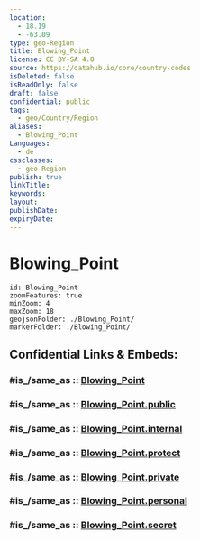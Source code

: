 ```yaml
---
location:
  - 18.19
  - -63.09
type: geo-Region
title: Blowing_Point
license: CC BY-SA 4.0
source: https://datahub.io/core/country-codes
isDeleted: false
isReadOnly: false
draft: false
confidential: public
tags:
  - geo/Country/Region
aliases:
  - Blowing_Point
Languages:
  - de
cssclasses:
  - geo-Region
publish: true
linkTitle:
keywords:
layout:
publishDate:
expiryDate:
---
```


# Blowing_Point

```leaflet
id: Blowing_Point
zoomFeatures: true 
minZoom: 4 
maxZoom: 18
geojsonFolder: ./Blowing_Point/
markerFolder: ./Blowing_Point/
```


## Confidential Links & Embeds: 

### #is_/same_as :: [Blowing_Point](/_Standards/Earth/Continent/America~Caribbean/Anguilla/Counties~Anguilla/Blowing_Point.md) 

### #is_/same_as :: [Blowing_Point.public](/_public/Earth/Continent/America~Caribbean/Anguilla/Counties~Anguilla/Blowing_Point.public.md) 

### #is_/same_as :: [Blowing_Point.internal](/_internal/Earth/Continent/America~Caribbean/Anguilla/Counties~Anguilla/Blowing_Point.internal.md) 

### #is_/same_as :: [Blowing_Point.protect](/_protect/Earth/Continent/America~Caribbean/Anguilla/Counties~Anguilla/Blowing_Point.protect.md) 

### #is_/same_as :: [Blowing_Point.private](/_private/Earth/Continent/America~Caribbean/Anguilla/Counties~Anguilla/Blowing_Point.private.md) 

### #is_/same_as :: [Blowing_Point.personal](/_personal/Earth/Continent/America~Caribbean/Anguilla/Counties~Anguilla/Blowing_Point.personal.md) 

### #is_/same_as :: [Blowing_Point.secret](/_secret/Earth/Continent/America~Caribbean/Anguilla/Counties~Anguilla/Blowing_Point.secret.md)

